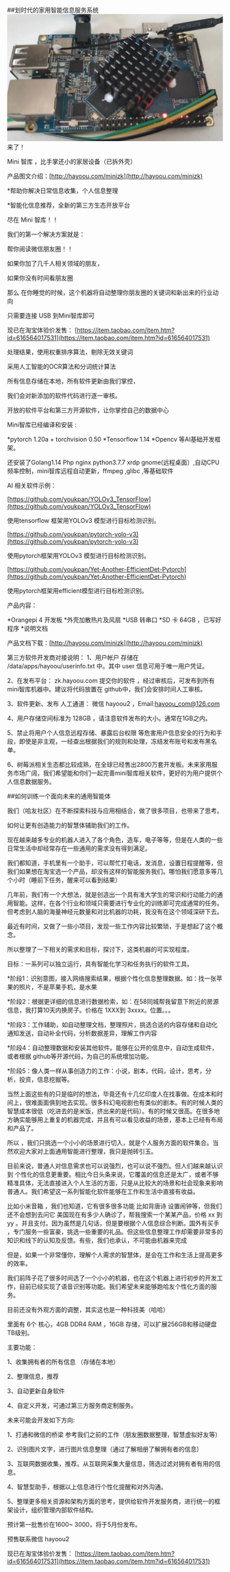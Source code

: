 ##划时代的家用智能信息服务系统
![](https://raw.githubusercontent.com/youkpan/hayoou_minizhiku/master/%E5%9B%BE%E7%89%87/Mini%E6%99%BA%E5%BA%93.jpg)  
来了！

Mini 智库 ，比手掌还小的家居设备（已拆外壳）

产品图文介绍：[http://hayoou.com/minizk](http://hayoou.com/minizk)

*帮助你解决日常信息收集，个人信息整理

*智能化信息推荐，全新的第三方生态开放平台

尽在 Mini 智库！！

我们的第一个解决方案就是：

帮你阅读微信朋友圈！！

如果你加了几千人相关领域的朋友，

如果你没有时间看朋友圈

那么 在你睡觉的时候，这个机器将自动整理你朋友圈的关键词和新出来的行业动向

只需要连接 USB 到Mini智库即可

现已在淘宝体验价发售：
[https://item.taobao.com/item.htm?id=616564017531](https://item.taobao.com/item.htm?id=616564017531)

处理结果，使用权重排序算法，剔除无效关键词

采用人工智能的OCR算法和分词统计算法

所有信息存储在本地，所有软件更新由我们掌控，

我们会对新添加的软件代码进行逐一审核。

开放的软件平台和第三方开源软件，让你掌控自己的数据中心

Mini智库已经编译和安装 :

*pytorch 1.20a + torchvision 0.50
*Tensorflow 1.14
*Opencv
等AI基础开发框架。

还安装了Golang1.14 Php nginx python3.7.7 xrdp gnome(远程桌面）,自动CPU频率控制，mini智库远程自动更新，ffmpeg ,glibc ,等基础软件


AI 相关软件示例：

[https://github.com/youkpan/YOLOv3_TensorFlow](https://github.com/youkpan/YOLOv3_TensorFlow)

使用tensorflow 框架用YOLOv3 模型进行目标检测识别。


[https://github.com/youkpan/pytorch-yolo-v3](https://github.com/youkpan/pytorch-yolo-v3)

使用pytorch框架用YOLOv3 模型进行目标检测识别。

[https://github.com/youkpan/Yet-Another-EfficientDet-Pytorch](https://github.com/youkpan/Yet-Another-EfficientDet-Pytorch)

使用pytorch框架用efficient模型进行目标检测识别。
 

产品内容：

*Orangepi 4 开发板
*外壳加散热片及风扇
*USB 转串口
*SD 卡 64GB ，已写好程序
*说明文档

产品文档下载：[http://hayoou.com/minizk](http://hayoou.com/minizk)

第三方软件开发商对接说明：
1、用户帐户 存储在 /data/apps/hayoou/userinfo.txt 中。其中 user 信息可用于唯一用户凭证。

2、在发布平台： zk.hayoou.com 提交你的软件 ，经过审核后，可发布到所有mini智库机器中。建议将代码放置在 github中，我们会安排时间人工审核。

3、软件更新、发布 人工通道： 微信 hayoou2 ，Email:hayoou_com@126.com

4、用户存储空间标准为 128GB ，请注意软件发布的大小。通常在1GB之内。

5、禁止将用户个人信息远程存储、暴露后台权限 等危害用户信息安全的行为和手段，即使是非主观，一经查出根据我们的规则和处理，冻结发布账号和发布黑名单。

6、树莓派相关生态都比较成熟，在全球已经售出2800万套开发板。未来家用服务市场广阔，我们希望能和你们一起完善mini智库相关软件，更好的为用户提供个人信息数据服务。

##如何训练一个面向未来的通用智能体

我们（哈友社区）在不断探索科技与应用相结合，做了很多项目，也带来了思考。

如何让更有创造能力的智慧体辅助我们的工作。

现在越来越多专业的机器人进入了各个角色，造车，电子等等，但是在人类的一些日常生活中却经常存在一些通用的需求没有得到满足。

我们都知道，手机里有一个助手，可以帮忙打电话，发消息，设置日程提醒等，但我们如果想在淘宝选一个产品，却没有这样的智能服务我们。哪怕我们愿意多等几个小时（睡前下任务，醒来可以看到结果）

几年前，我们有一个大想法，就是创造出一个具有准大学生的常识和行动能力的通用智能。这样，在各个行业和领域只需要进行专业化的训练即可完成通常的任务。但考虑到人脑的海量神经元数量和对比机器的功耗，我没有在这个领域深研下去。

最近有时间，又做了一些小项目，发现一些工作内容比较繁琐，于是想起了这个概念。

所以整理了一下相关的需求和目标，探讨下，这类机器的可实现程度。

目标：一系列可以独立运行，具有智能化学习和任务执行的软件工具。

*阶段1：识别意图，接入网络搜索结果，根据个性化信息整理数据。如：找一张苹果的照片，不是苹果手机，是水果

*阶段2：根据更详细的信息进行数据检索，如：在58同城帮我留意下附近的房源信息，我打算10天内换房子。价格在 1XXX到 3xxxx。位置。。。

*阶段3：工作辅助，如自动整理文档，整理照片，挑选合适的内容存储和自动化通知发送，自动补全代码，分析数据差异，理解工作内容

*阶段4：自动整理数据和安装其他软件。能够在公开的信息中，自动生成软件，或者根据 github等开源代码，为自己的系统增加功能。

*阶段5：像人类一样从事创造力的工作：小说，剧本，代码，设计，思考，分析，投资，信息挖掘等。

当然上面这些有的只是临时的想法，毕竟还有十几亿印度人在找事做。在成本和时间上，很难面面俱到地去实现。很多科幻电视剧也有类似的剧本。有的时候人类的智慧成本很低（吃进去的是米饭，挤出来的是代码）。有的时候又很高。在很多地方确实能够用上重复的机器完成，并且有可以看见收益的场景，基本上已经有布局和产品了。

所以 ，我们只挑选一个小小的场景进行切入，就是个人服务方面的软件集合。当然欢迎大家对上面通用智能进行整理，我只是抛砖引玉。

目前来说，普通人对信息需求也可以说强烈，也可以说不强烈。但人们越来越认识到 个性化的信息更重要。相比今日头条来说，它覆盖的信息还是太广，或者不够精准具体，无法直接进入个人生活的方面，只是从比较大的场景和社会现象来影响普通人。我们希望这一系列智能化软件能够在工作和生活中直接有收益。

比如小米音箱 ，我们也知道，它有很多很多功能 比如背唐诗 设置闹钟等，但我们还不会想到去问它 美国现在有多少人确诊了，帮我搜索一个某某产品，价格 xx 到 yy 。并且支付。因为虽然是几句话，但是要根据个人信息综合判断。国外有买手 ，专门服务一些富豪，挑选一些重要的礼品。但这些信息整理工作却需要非常多的知识和线下的认知及反馈。有些，我们也承认，不可能由机器来完成

但是，如果一个非常懂你，理解个人需求的智慧体，是会在工作和生活上提高更多的效率。

我们前阵子花了很多时间选了一个小小的机器，也在这个机器上进行初步的开发工作，目前已经实现了语音识别等功能。我们希望未来能够跑哈友个性化方面的服务。

目前还没有外观方面的调整，其实这也是一种科技美（哈哈）

里面有 6个 核心，4GB DDR4 RAM ，16GB 存储，可以扩展256GB和移动硬盘 TB级别。

主要功能：

1、收集拥有者的所有信息 （存储在本地）

2、整理信息，推荐

3、自动更新自身软件

4、自定义开发，可通过第三方服务商定制服务。

未来可能会开发如下方向:

1、打通和微信的桥梁 参考我们之前的工作（朋友圈数据整理，智慧虚拟好友等）

2、识别图片文字，进行图片信息整理（通过了解相册了解拥有者的信息）

3、互联网数据收集，推荐。从互联网采集大量信息，筛选过滤对拥有者有用的信息。

4、智慧型助手，根据以上信息进行个性化提醒和对外沟通。

5、整理更多相关资源和架构方面的思考，提供给软件开发服务商，进行统一的框架设计，组织管理内部软件结构。

预计第一批售价在1600~ 3000，将于5月份发布。

预售联系微信 hayoou2

现已在淘宝体验价发售：
[https://item.taobao.com/item.htm?id=616564017531](https://item.taobao.com/item.htm?id=616564017531)

 
